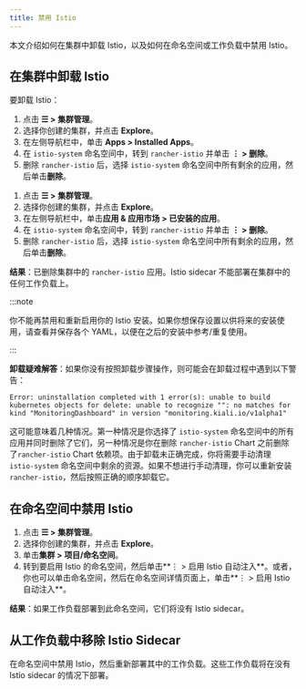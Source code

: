 ```yaml
---
title: 禁用 Istio
---
```


本文介绍如何在集群中卸载 Istio，以及如何在命名空间或工作负载中禁用 Istio。

## 在集群中卸载 Istio

要卸载 Istio：

<Tabs groupId="rancher-version">
<TabItem value="Rancher v2.6.5+">

1. 点击 **☰ > 集群管理**。
1. 选择你创建的集群，并点击 **Explore**。
1. 在左侧导航栏中，单击 **Apps > Installed Apps**。
1. 在 `istio-system` 命名空间中，转到 `rancher-istio` 并单击 **⋮ > 删除**。
1. 删除 `rancher-istio` 后，选择 `istio-system` 命名空间中所有剩余的应用，然后单击**删除**。

</TabItem>
<TabItem value="Rancher 版本低于 v2.6.5">

1. 点击 **☰ > 集群管理**。
1. 选择你创建的集群，并点击 **Explore**。
1. 在左侧导航栏中，单击**应用 & 应用市场 > 已安装的应用**。
1. 在 `istio-system` 命名空间中，转到 `rancher-istio` 并单击 **⋮ > 删除**。
1. 删除 `rancher-istio` 后，选择 `istio-system` 命名空间中所有剩余的应用，然后单击**删除**。

</TabItem>
</Tabs>

**结果**：已删除集群中的 `rancher-istio` 应用。Istio sidecar 不能部署在集群中的任何工作负载上。

:::note

你不能再禁用和重新启用你的 Istio 安装。如果你想保存设置以供将来的安装使用，请查看并保存各个 YAML，以便在之后的安装中参考/重复使用。

:::

**卸载疑难解答**：如果你没有按照卸载步骤操作，则可能会在卸载过程中遇到以下警告：

`Error: uninstallation completed with 1 error(s): unable to build kubernetes objects for delete: unable to recognize "": no matches for kind "MonitoringDashboard" in version "monitoring.kiali.io/v1alpha1"`

这可能意味着几种情况。第一种情况是你选择了 `istio-system` 命名空间中的所有应用并同时删除了它们，另一种情况是你在删除 `rancher-istio` Chart 之前删除了`rancher-istio` Chart 依赖项。由于卸载未正确完成，你将需要手动清理 `istio-system` 命名空间中剩余的资源。如果不想进行手动清理，你可以重新安装 `rancher-istio`，然后按照正确的顺序卸载它。

## 在命名空间中禁用 Istio

1. 点击 **☰ > 集群管理**。
1. 选择你创建的集群，并点击 **Explore**。
1. 单击**集群 > 项目/命名空间**。
1. 转到要启用 Istio 的命名空间，然后单击**⋮ > 启用 Istio 自动注入**。或者，你也可以单击命名空间，然后在命名空间详情页面上，单击**⋮ > 启用 Istio 自动注入**。

**结果**：如果工作负载部署到此命名空间，它们将没有 Istio sidecar。

## 从工作负载中移除 Istio Sidecar

在命名空间中禁用 Istio，然后重新部署其中的工作负载。这些工作负载将在没有 Istio sidecar 的情况下部署。
